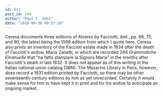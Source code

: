 ```yaml
---
id: 642
post_id: 294
author: "Paul F. Gehl"
date: "2016-09-30 09:57:30"
---
```

Ceresa documents three editions of Alvares by Facciotti, ibid., pp. 68, 75, and 90, the latest being the 1598 edition from which I quote here. Ceresa also prints an inventory of the Faccioti estate made in 1634 after the death of Faccioti's widow, Maria Zanetti, in which are recorded 244 <em>Grammatiche Emanuelle</em> that "ha fatto stampare la Signora Maria" in the months after Facciotti's death in late 1632. It does not appear as of this writing in the Italian national union catalog (SBN). The Mazarine Library in Paris, however, does record a 1631 edition printed by Facciotti, so there may be other seventeenth-century editions by him as yet unrecorded. Certainly it would make sense for him to have kept it in print and for his widow to anticipate an ongoing market.
